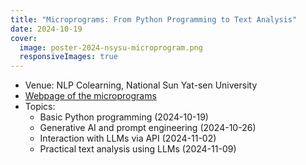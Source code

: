 ```yaml
---
title: "Microprograms: From Python Programming to Text Analysis"
date: 2024-10-19
cover:
  image: poster-2024-nsysu-microprogram.png
  responsiveImages: true
---
```


-   Venue: NLP Colearning, National Sun Yat-sen University
-   [Webpage of the microprograms](https://sites.google.com/view/nlpcolearningnsysu/events/2024-fall-%E5%BE%AE%E5%AD%B8%E5%88%86-%E5%BE%9E%E7%A8%8B%E5%BC%8F%E7%A2%BC%E5%88%B0%E6%96%87%E6%9C%AC%E5%88%86%E6%9E%90-%E6%87%89%E7%94%A8ai%E6%96%BC%E8%87%AA%E7%84%B6%E8%AA%9E%E8%A8%80%E8%99%95%E7%90%86)
-   Topics: 
    - Basic Python programming (2024-10-19)
    - Generative AI and prompt engineering (2024-10-26)
    - Interaction with LLMs via API (2024-11-02)
    - Practical text analysis using LLMs (2024-11-09)
